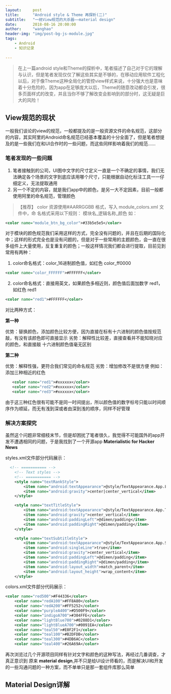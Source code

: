 ```yaml
---
layout:     post
title:      "Android style & Theme 再探析(二)"
subtitle:   "一统View规范的大杀器——material design"
date:       2018-08-16 20:00:00
author:     "wanghao"
header-img: "img/post-bg-js-module.jpg"
tags:
    - Android
    - 知识记录
    
---
```


 > 在上一篇android style和Theme的探析中，笔者描述了自己对于它的理解与认识，但是笔者发现仅仅了解这些其实是不够的，在移动应用软件工程化以后，对于像Theme这种全局化的管控view样式来说，十分强大也是意味着十分危险的，因为app在足够庞大以后，Theme的随意改动都会引发，很多页面样式的改变，并且当你不够了解改变会影响到的部分时，这无疑是巨大的风险！


## **View规范的现状**

一般我们谈论的view的规范，一般都提及的是一般资源文件的命名规范，这部分的内容，其实阿里的Android命名规范已经基本覆盖的十分全面了，但是笔者想提及的是一些我们在和UI合作时的一些问题，而这些同样影响着我们的规范......
### **笔者发现的一些问题**
1. 笔者接触到的公司，UI图中文字的尺寸定义一直是一个不确定的事情，我们无法确定各个场景的文字到底应该用哪个尺寸，只能根据自动化标注工具一一仔细定义，无法提取通用
2. 另一个不定的内容，就是我们app中的颜色，是另一大不定因素，目前一般都使用阿里的命名规范，管理颜色

>【推荐】 color 资源使用#AARRGGBB 格式，写入 module_colors.xml 文件中，命
名格式采用以下规则：
模块名_逻辑名称_颜色
如：

```xml
<color name="module_btn_bg_color">#33b5e5e5</color>
```

对于模块的颜色规范我们采用这样的方式，完全没有问题的，并且在后期的国际化中；这样的形式完全也是没有问题的，但是对于一些常用的主题颜色，会一直在很多组件上大量使用，反复重复的颜色；一般这样情况我们都会进行提取，目前见到常用有两种：

1. color命名格式：color_16进制颜色值，如红色 color_ff0000

```xml
<color name="color_FFFFFF">#FFFFFF</color>
```
2. color命名格式：直接用英文，如果颜色多相近则，颜色值后面加数字 red1，如红色 red1

```xml
<color name="red1">#FFFFFF</color>
```

对比两种方式：

**第一种**

优势：替换颜色，添加颜色比较方便，因为直接在标有十六进制的颜色值按规范敲，有没有该颜色即可直接显示
劣势：解释性比较差，直接查看并不能知晓对应的颜色，和直接敲 十六进制颜色值毫无区别

**第二种**

优势：解释性强，更符合我们常见的命名规范
劣势：增加修改不是很方便
例如：
添加三种相近的红色
```xml
   <color name="red1">#xxxxxx</color>
   <color name="red2">#xxxxxx</color>
   <color name="red3">#xxxxxx</color>   
```
由于这三种红色很有可能不是同一时间提出，所以颜色值的数字标号只能以时间顺序作为顺延，而无有浅到深或者由深到浅的顺序，同样不好管理

### **解决方案探究**
虽然这个问题非常细枝末节，但是却困扰了笔者很久，我觉得不可能国外的app开发不遭遇相同的问题，于是我找到了一个开源app  **Materialistic for Hacker News**

styles.xml文件部分代码展示：
```xml
  <!-- =========== -->
    <!-- Text styles -->
    <!-- =========== -->
    <style name="textRankStyle">
        <item name="android:textAppearance">@style/TextAppearance.App.Large</item>
        <item name="android:gravity">center|center_vertical</item>
    </style>

    <style name="textTitleStyle">
        <item name="android:textAppearance">@style/TextAppearance.App.Title</item>
        <item name="android:gravity">center_vertical</item>
        <item name="android:paddingLeft">@dimen/padding</item>
        <item name="android:paddingRight">@dimen/padding</item>
    </style>

    <style name="textSubtitleStyle">
        <item name="android:textAppearance">@style/TextAppearance.App.Subtitle</item>
        <item name="android:singleLine">true</item>
        <item name="android:gravity">center_vertical</item>
        <item name="android:paddingLeft">@dimen/padding</item>
        <item name="android:paddingRight">@dimen/padding</item>
        <item name="android:layout_width">match_parent</item>
        <item name="android:layout_height">wrap_content</item>
    </style>
```
colors.xml文件部分代码展示：
```xml
<color name="red500">#F44336</color>
    <color name="redA100">#FF8A80</color>
    <color name="redA200">#FF5252</color>
    <color name="purpleA400">#D500F9</color>
    <color name="indigoA700">#304FFE</color>
    <color name="lightBlue700">#0288D1</color>
    <color name="lightBlueA700">#0091EA</color>
    <color name="teal50">#E0F2F1</color>
    <color name="teal100">#B2DFDB</color>
    <color name="teal300">#4DB6AC</color>
    <color name="teal400">#26A69A</color>
```
再次浏览过几个开源项目同样有针对文字和颜色的这种写法，再经过几番调查，才真正意识到 原来 **material design**,并不只是给UI设计师看的，而是解决UI和开发的一些沟通问题的一种方案，而不单单只是那一套组件库那么简单

## **Material Design详解**




